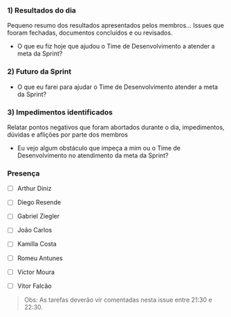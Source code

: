 ### 1) Resultados do dia
Pequeno resumo dos resultados apresentados pelos membros... Issues que fooram
fechadas, documentos concluídos e ou revisados.

* O que eu fiz hoje que ajudou o Time de Desenvolvimento a atender a meta da Sprint?

### 2) Futuro da Sprint
* O que eu farei para ajudar o Time de Desenvolvimento atender a meta da Sprint?

### 3) Impedimentos identificados
Relatar pontos negativos que foram abortados durante o dia, impedimentos, dúvidas
e aflições por parte dos membros
* Eu vejo algum obstáculo que impeça a mim ou o Time de Desenvolvimento no atendimento da meta da Sprint?


### Presença

- [ ] Arthur Diniz  
- [ ] Diego Resende  
- [ ] Gabriel Ziegler
- [ ] João Carlos
- [ ] Kamilla Costa
- [ ] Romeu Antunes
- [ ] Victor Moura
- [ ] Vitor Falcão


> Obs: As tarefas deverão vir comentadas nesta issue entre 21:30 e 22:30.

